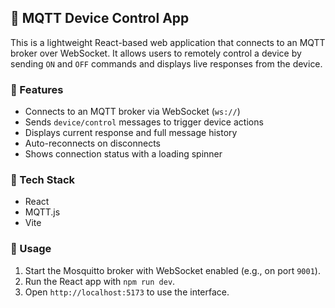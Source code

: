 ## 📡 MQTT Device Control App

This is a lightweight React-based web application that connects to an MQTT broker over WebSocket. It allows users to remotely control a device by sending `ON` and `OFF` commands and displays live responses from the device.

### 🔧 Features

* Connects to an MQTT broker via WebSocket (`ws://`)
* Sends `device/control` messages to trigger device actions
* Displays current response and full message history
* Auto-reconnects on disconnects
* Shows connection status with a loading spinner

### 📂 Tech Stack

* React
* MQTT.js
* Vite

### 🚀 Usage

1. Start the Mosquitto broker with WebSocket enabled (e.g., on port `9001`).
2. Run the React app with `npm run dev`.
3. Open `http://localhost:5173` to use the interface.

